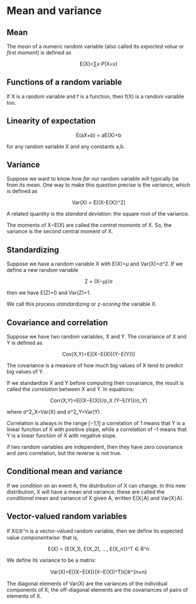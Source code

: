 # Mean and variance

## Mean

The *mean* of a numeric random variable (also called its *expected value* or *first moment*) is defined as


<center>E(X)=∑x⋅P(X=x)</center>

## Functions of a random variable

If X is a random variable and f is a function, then f(X) is a random variable too.

## Linearity of expectation

<center>E(aX+b) = aE(X)+b</center>

for any random variable X and any constants a,b.

## Variance

Suppose we want to know *how far* our random variable will typically be from its mean. One way to make this question precise is the *variance*, which is defined as

<center>Var(X) = E[(X-E(X))^2]</center>

A related quantity is the *standard deviation*: the square root of the variance.

The moments of X−E(X) are called the *central moments* of X. So, the variance is the second central moment of X.

## Standardizing

Suppose we have a random variable X with E(X)=μ and Var(X)=σ^2. If we define a new random variable

<center>Z = (X−μ)/σ</center>

then we have E(Z)=0 and Var(Z)=1.

We call this process *standardizing* or *z-scoring* the variable X.

## Covariance and correlation

Suppose we have two random variables, X and Y. The covariance of X and Y is defined as

<center>Cov(X,Y)=E[(X−E(X))(Y−E(Y))]</center>

The covariance is a measure of how much big values of X tend to predict big values of Y.

If we standardize X and Y before computing their covariance, the result is called the *correlation* between X and Y. In equations:

<center>Corr(X,Y)=E[(X−E(X))/σ_X (Y−E(Y))/σ_Y]</center>

where σ^2_X=Var(X) and σ^2_Y=Var(Y).

Correlation is always in the range [−1,1] a correlation of 1 means that Y is a linear function of X with positive slope, while a correlation of –1 means that Y is a linear function of X with negative slope.

if two random variables are independent, then they have zero covariance and zero correlation, but the reverse is not true.

## Conditional mean and variance

If we condition on an event A, the distribution of X can change. In this new distribution, X will have a mean and variance; these are called the *conditional* mean and variance of X given A, written E(X∣A) and Var(X∣A).

## Vector-valued random variables

If X∈ℝ^n is a vector-valued random variable, then we define its expected value *componentwise*: that is,

<center>E(X) = {E(X_1), E(X_2), ..., E(X_n)}^T ∈ R^n</center>

We define its variance to be a matrix:

<center>Var(X)=E[(X−E(X))(X−E(X))^T]∈ℝ^{n×n}</center>

The diagonal elements of Var(X) are the variances of the individual components of X; the off-diagonal elements are the covariances of pairs of elements of X.